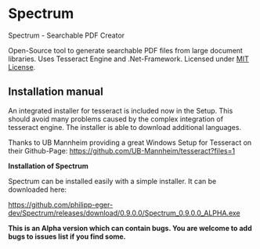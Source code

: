 # Spectrum
Spectrum - Searchable PDF Creator

Open-Source tool to generate searchable PDF files from large document libraries.
Uses Tesseract Engine and .Net-Framework. Licensed under <a href="https://opensource.org/licenses/MIT">MIT License</a>.

<h2>Installation manual</h2>

An integrated installer for tesseract is included now in the Setup. This should avoid many problems caused by the complex integration of tesseract engine. The installer is able to download additional languages.

Thanks to UB Mannheim providing a great Windows Setup for Tesseract on their Github-Page: https://github.com/UB-Mannheim/tesseract?files=1
	
<strong>Installation of Spectrum</strong>	

Spectrum can be installed easily with a simple installer. It can be downloaded here:

https://github.com/philipp-eger-dev/Spectrum/releases/download/0.9.0.0/Spectrum_0.9.0.0_ALPHA.exe

<strong>This is an Alpha version which can contain bugs. You are welcome to add bugs to issues list if you find some.</strong>
